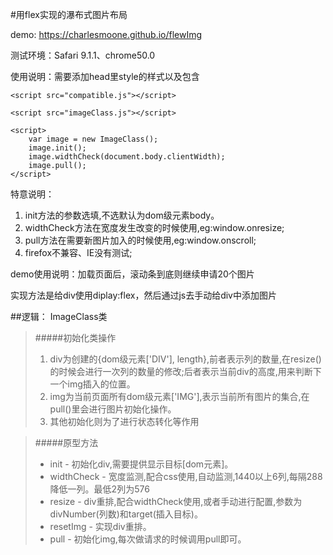 #用flex实现的瀑布式图片布局

demo: https://charlesmoone.github.io/flewImg

测试环境：Safari 9.1.1、chrome50.0

使用说明：需要添加head里style的样式以及包含

    <script src="compatible.js"></script>

    <script src="imageClass.js"></script>

    <script>
        var image = new ImageClass();
        image.init();
        image.widthCheck(document.body.clientWidth);
        image.pull();
    </script>

特意说明：
1. init方法的参数选填,不选默认为dom级元素body。
1. widthCheck方法在宽度发生改变的时候使用,eg:window.onresize;
2. pull方法在需要新图片加入的时候使用,eg:window.onscroll;
3. firefox不兼容、IE没有测试;

demo使用说明：加载页面后，滚动条到底则继续申请20个图片

实现方法是给div使用diplay:flex，然后通过js去手动给div中添加图片

##逻辑：
ImageClass类
>#####初始化类操作
>1. div为创建的{dom级元素['DIV'], length},前者表示列的数量,在resize()的时候会进行一次列的数量的修改;后者表示当前div的高度,用来判断下一个img插入的位置。
>2. img为当前页面所有dom级元素['IMG'],表示当前所有图片的集合,在pull()里会进行图片初始化操作。
>3. 其他初始化则为了进行状态转化等作用

>#####原型方法
>+ init - 初始化div,需要提供显示目标[dom元素]。
>+ widthCheck - 宽度监测,配合css使用,自动监测,1440以上6列,每隔288降低一列。最低2列为576
>+ resize - div重排,配合widthCheck使用,或者手动进行配置,参数为divNumber(列数)和target(插入目标)。
>+ resetImg - 实现div重排。
>+ pull - 初始化img,每次做请求的时候调用pull即可。
